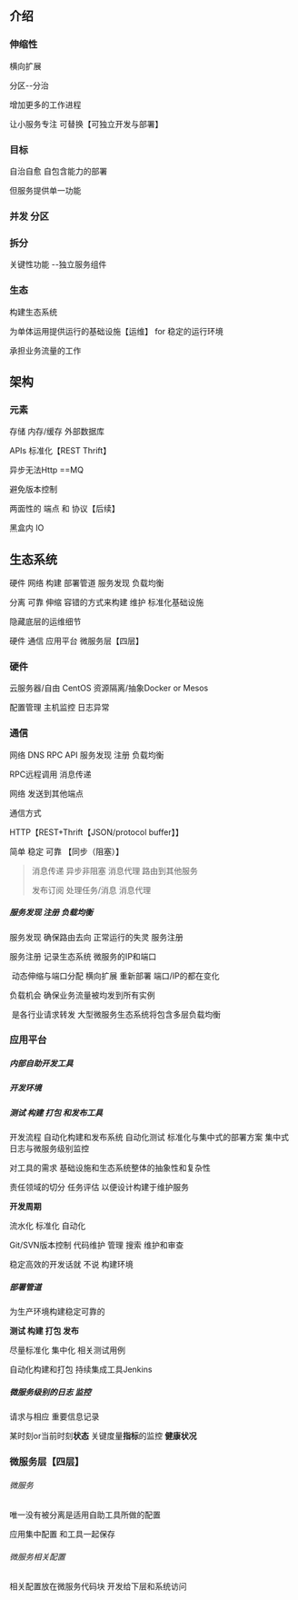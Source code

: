 

##	介绍

###	伸缩性



横向扩展



分区--分治

增加更多的工作进程



让小服务专注	可替换【可独立开发与部署】

###	目标

自治自愈	自包含能力的部署

但服务提供单一功能	

###	并发	分区



###  	拆分

关键性功能	--独立服务组件



### 生态

构建生态系统

为单体运用提供运行的基础设施【运维】	for	稳定的运行环境



承担业务流量的工作

 ##	架构

###	元素

存储	内存/缓存	外部数据库

APIs	标准化【REST	Thrift】

异步无法Http	==MQ

避免版本控制	



两面性的	端点	和	协议【后续】



黑盒内 IO

##	生态系统

硬件	网络	构建	部署管道	服务发现	负载均衡	

分离	可靠	伸缩	容错的方式来构建	维护	标准化基础设施

隐藏底层的运维细节	

硬件	通信	应用平台	微服务层【四层】

###	硬件

云服务器/自由	CentOS	资源隔离/抽象Docker or Mesos

配置管理	主机监控	日志异常	

###  	通信

网络	DNS	RPC	API 服务发现	注册	负载均衡

RPC远程调用	消息传递		

网络	发送到其他端点	

通信方式	

HTTP【REST+Thrift【JSON/protocol buffer】】

简单	稳定	可靠	【同步（阻塞）】

> 消息传递	异步非阻塞	消息代理	路由到其他服务
>
> 发布订阅	处理任务/消息	消息代理

#####	服务发现 注册 	负载均衡

服务发现	确保路由去向	正常运行的失灵	服务注册

服务注册	记录生态系统	微服务的IP和端口

​			动态伸缩与端口分配	横向扩展	重新部署	端口/IP的都在变化

负载机会	确保业务流量被均发到所有实例	

​			是各行业请求转发	大型微服务生态系统将包含多层负载均衡

###  应用平台

#####		内部自助开发工具



##### 开发环境



##### 测试	构建	打包	和发布工具



开发流程	自动化构建和发布系统	自动化测试	标准化与集中式的部署方案	集中式日志与微服务级别监控

对工具的需求	基础设施和生态系统整体的抽象性和复杂性

责任领域的切分	任务评估	以便设计构建于维护服务

**开发周期**

流水化	标准化	自动化

Git/SVN版本控制	代码维护	管理 搜索	维护和审查

稳定高效的开发话就	不说 构建环境



#####		部署管道

为生产环境构建稳定可靠的

**测试	构建	打包	发布**

尽量标准化	集中化		相关测试用例	

自动化构建和打包	持续集成工具Jenkins



#####		微服务级别的日志	监控

请求与相应	重要信息记录

某时刻or当前时刻**状态**		关键度量**指标**的监控	**健康状况**





###  	微服务层【四层】

######	微服务

唯一没有被分离是适用自助工具所做的配置

应用集中配置	和工具一起保存	

###### 微服务相关配置

相关配置放在微服务代码块	开发给下层和系统访问

